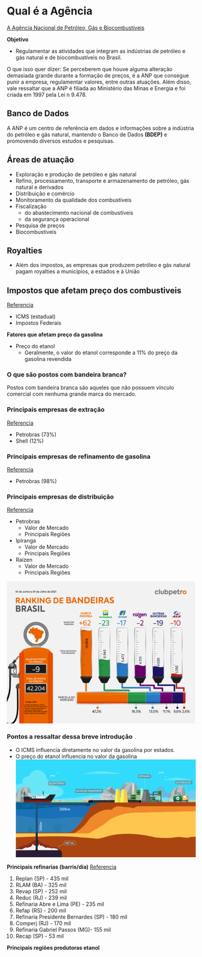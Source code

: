 # Qual é a Agência

[A Agência Nacional de Petróleo, Gás e Biocombustíveis](https://www.gov.br/anp/pt-br)

**Objetivo**
- Regulamentar as atividades que integram as indústrias de petróleo e gás natural e de biocombustíveis no Brasil.


O que isso quer dizer: Se perceberem que houve alguma alteração demasiada grande durante a formação de preços, é a ANP que consegue punir a empresa, regulamentar valores, entre outras atuações. Além disso, vale ressaltar que a ANP é filiada ao Ministério das Minas e Energia e foi criada em 1997 pela Lei n 9.478.

## Banco de Dados
A ANP é um centro de referência em dados e informações sobre a indústria do petróleo e gás natural, mantendo o Banco de Dados **(BDEP)** e promovendo diversos estudos e pesquisas.

## Áreas de atuação
- Exploração e produção de petróleo e gás natural
- Refino, processamento, transporte e armazenamento de petróleo, gás natural e derivados
- Distribuição e comércio
- Monitoramento da qualidade dos combustíveis
- Fiscalização
    - do abastecimento nacional de combustíveis
    - da segurança operacional
- Pesquisa de preços
- Biocombustíveis

## Royalties
- Além dos impostos, as empresas que produzem petróleo e gás natural pagam royalties a municípios, a estados e à União


## Impostos que afetam preço dos combustiveis
[Referencia](http://minaspetro.com.br/blog/2021/06/02/quais-impostos-influenciam-no-preco-da-gasolina-descubra/)
- ICMS (estadual)
- Impostos Federais

**Fatores que afetam preço da gasolina**

- Preço do etanol
  - Geralmente, o valor do etanol corresponde a 11% do preço da gasolina revendida 
  

### O que são postos com bandeira branca?
Postos com bandeira branca são aqueles que não possuem vínculo comercial com nenhuma grande marca do mercado.

### Principais empresas de extração
[Referencia](https://www.cnnbrasil.com.br/business/estrangeiras-ja-possuem-20-da-producao-de-oleo-e-gas-no-brasil/)
- Petrobras (73%)
- Shell (12%)
### Principais empresas de refinamento de gasolina
[Referencia](https://www.cnnbrasil.com.br/business/por-que-a-petrobras-quase-nao-tem-concorrentes-na-producao-de-combustivel/)
- Petrobras (98%)
### Principais empresas de distribuição
[Referencia](https://blog.clubpetro.com/ranking-de-bandeiras-no-brasil-em-junho-de-2021/)
- Petrobras
  - Valor de Mercado
  - Principais Regiões 
- Ipiranga
  - Valor de Mercado
  - Principais Regiões 
- Raízen
  - Valor de Mercado
  - Principais Regiões

![alt text for screen readers](ranking_bandeiras.png "Ranking")

### Pontos a ressaltar dessa breve introdução
- O ICMS influencia diretamente no valor da gasolina por estados.
- O preço do etanol influencia no valor da gasolina
![alt text](Infografico_V10-01.jpg "Ecossistema")

**Principais refinarias (barris/dia)**
[Referencia](https://www.suapesquisa.com/geografia/petroleo/refinarias_brasil.htm)
1. Replan (SP) - 435 mil
2. RLAM (BA) - 325 mil
3. Revap (SP) - 252 mil
4. Reduc (RJ) - 239 mil
5. Refinaria Abre e Lima (PE) - 235 mil
6. Refap (RS) - 200 mil
7. Refinaria Presidente Bernardes (SP) - 180 mil 
8. Comperj (RJ) - 170 mil
9. Refinaria Gabriel Passos (MG)- 155 mil
10. Recap (SP) - 53 mil


**Principais regiões produtoras etanol**
